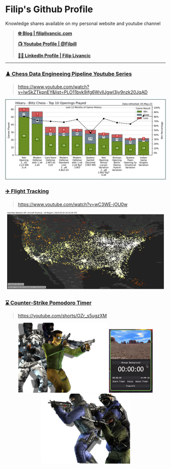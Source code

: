 # Filip's Github Profile
Knowledge shares available on my personal website and youtube channel

> **[🌐 Blog | filiplivancic.com](https://filiplivancic.com)**
> 
> **[📺 Youtube Profile | @Filpill](https://www.youtube.com/@FilPill)**
> 
> **[👨‍🔧 LinkedIn Profile | Filip Livancic](https://www.linkedin.com/in/filip-livancic/)**

-----------------------------------------------------------------------------------------

### [♟️ Chess Data Engineeing Pipeline Youtube Series](https://github.com/Filpill/chess_analysis)
 > https://www.youtube.com/watch?v=lwSkZTkpnEY&list=PLO11bvk9ifg6WvIlJgwl3jy9nzk20JqAD
 <p align = center>
 <img src="https://github.com/Filpill/chess_analysis/blob/main/diagrams/analysis/top_openings.png" alt="drawing" width="1000"/>
 </p>

### [✈️ Flight Tracking](https://github.com/Filpill/flight_tracking)
> https://www.youtube.com/watch?v=wC3WE-jOU0w
 <p align = center>
 <img src="https://raw.githubusercontent.com/Filpill/flight_tracking/main/data/samples/scatter_kde_sample.jpg" alt="drawing" width="1000"/>
 </p>

### [⌛ Counter-Strike Pomodoro Timer](https://github.com/Filpill/hl-vox-timeleft)
> https://youtube.com/shorts/OZr_s5ugzXM

<p align="center">
  <img src="https://raw.githubusercontent.com/Filpill/hl-vox-timeleft/refs/heads/main/assets/img/model/t-squad.png" alt="T Squad" height="220"/>
  <img src="https://raw.githubusercontent.com/Filpill/hl-vox-timeleft/refs/heads/main/assets/gif/hl-timer1.gif" alt="HL Timer" height="200"/>
  <img src="https://raw.githubusercontent.com/Filpill/hl-vox-timeleft/refs/heads/main/assets/img/model/ct-squad.png" alt="CT Squad" height="220"/>
</p>                                                                                                                        
